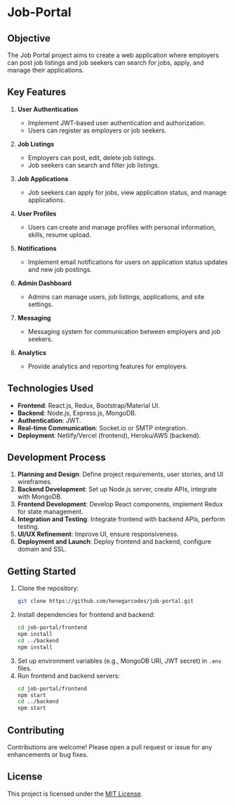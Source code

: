 # Job-Portal


## Objective
The Job Portal project aims to create a web application where employers can post job listings and job seekers can search for jobs, apply, and manage their applications.

## Key Features
1. **User Authentication**
   - Implement JWT-based user authentication and authorization.
   - Users can register as employers or job seekers.

2. **Job Listings**
   - Employers can post, edit, delete job listings.
   - Job seekers can search and filter job listings.

3. **Job Applications**
   - Job seekers can apply for jobs, view application status, and manage applications.

4. **User Profiles**
   - Users can create and manage profiles with personal information, skills, resume upload.

5. **Notifications**
   - Implement email notifications for users on application status updates and new job postings.

6. **Admin Dashboard**
   - Admins can manage users, job listings, applications, and site settings.

7. **Messaging**
   - Messaging system for communication between employers and job seekers.

8. **Analytics**
   - Provide analytics and reporting features for employers.

## Technologies Used
- **Frontend**: React.js, Redux, Bootstrap/Material UI.
- **Backend**: Node.js, Express.js, MongoDB.
- **Authentication**: JWT.
- **Real-time Communication**: Socket.io or SMTP integration.
- **Deployment**: Netlify/Vercel (frontend), Heroku/AWS (backend).

## Development Process
1. **Planning and Design**: Define project requirements, user stories, and UI wireframes.
2. **Backend Development**: Set up Node.js server, create APIs, integrate with MongoDB.
3. **Frontend Development**: Develop React components, implement Redux for state management.
4. **Integration and Testing**: Integrate frontend with backend APIs, perform testing.
5. **UI/UX Refinement**: Improve UI, ensure responsiveness.
6. **Deployment and Launch**: Deploy frontend and backend, configure domain and SSL.

## Getting Started
1. Clone the repository:
   ```bash
   git clone https://github.com/henegarcodes/job-portal.git
   ```
2. Install dependencies for frontend and backend:
   ```bash
   cd job-portal/frontend
   npm install
   cd ../backend
   npm install
   ```
3. Set up environment variables (e.g., MongoDB URI, JWT secret) in `.env` files.
4. Run frontend and backend servers:
   ```bash
   cd job-portal/frontend
   npm start
   cd ../backend
   npm start
   ```

## Contributing
Contributions are welcome! Please open a pull request or issue for any enhancements or bug fixes.

## License
This project is licensed under the [MIT License](https://opensource.org/licenses/MIT).


